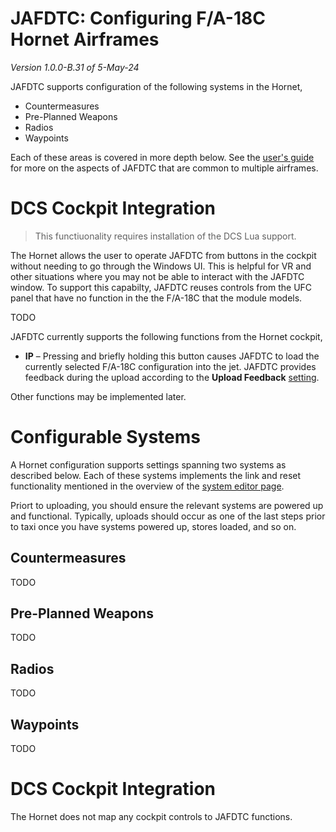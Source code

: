 # JAFDTC: Configuring F/A-18C Hornet Airframes

*Version 1.0.0-B.31 of 5-May-24*

JAFDTC supports configuration of the following systems in the Hornet,

* Countermeasures
* Pre-Planned Weapons
* Radios
* Waypoints

Each of these areas is covered in more depth below. See the
[user's guide](https://github.com/51st-Vfw/JAFDTC/tree/master/doc)
for more on the aspects of JAFDTC that are common to multiple airframes.

# DCS Cockpit Integration

> This functiuonality requires installation of the DCS Lua support. 

The Hornet allows the user to operate JAFDTC from buttons in the cockpit without needing to go
through the Windows UI. This is helpful for VR and other situations where you may not be able
to interact with the JAFDTC window. To support this capabilty, JAFDTC reuses controls from
the UFC panel that have no function in the the F/A-18C that the module models.

TODO

JAFDTC currently supports the following functions from the Hornet cockpit,

* **IP** &ndash; Pressing and briefly holding this button causes JAFDTC to load the
  currently selected F/A-18C configuration into the jet. JAFDTC provides feedback during the
  upload according to the **Upload Feedback**
  [setting](https://github.com/51st-Vfw/JAFDTC/tree/master/doc/README.md#settings).

Other functions may be implemented later.

# Configurable Systems

A Hornet configuration supports settings spanning two systems as described below. Each of
these systems implements the link and reset functionality mentioned in the overview of
the
[system editor page](https://github.com/51st-Vfw/JAFDTC/tree/master/doc/README.md#system-editor-page).

Priort to uploading, you should ensure the relevant systems are powered up and functional.
Typically, uploads should occur as one of the last steps prior to taxi once you have systems
powered up, stores loaded, and so on.

## Countermeasures

TODO

## Pre-Planned Weapons

TODO

## Radios

TODO

## Waypoints

TODO

# DCS Cockpit Integration

The Hornet does not map any cockpit controls to JAFDTC functions.